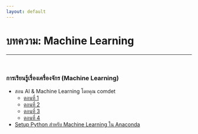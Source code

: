 ```yaml
---
layout: default
---
```


# บทความ: Machine Learning

---

<br>

### **การเรียนรู้เรื่องเครื่องจักร (Machine Learning)**

- สอน AI & Machine Learning โดยคุณ comdet 
  - [ตอนที่ 1][comdet-ai-1]
  - [ตอนที่ 2][comdet-ai-2]
  - [ตอนที่ 3][comdet-ai-3]
  - [ตอนที่ 4][comdet-ai-4] 
- [Setup Python สำหรับ Machine Learning ใน Anaconda][setup-python-for-ml-in-anaconda]

[comdet-ai-1]: https://medium.com/@comdetphaudphut/ai-machine-learning-101-%E0%B8%94%E0%B9%89%E0%B8%A7%E0%B8%A2-python-%E0%B8%95%E0%B8%AD%E0%B8%99%E0%B8%97%E0%B8%B5%E0%B9%88-1-%E0%B9%81%E0%B8%99%E0%B8%B0%E0%B8%99%E0%B8%B3%E0%B8%81%E0%B8%B1%E0%B8%99%E0%B8%81%E0%B9%88%E0%B8%AD%E0%B8%99-8324078e2b2e
[comdet-ai-2]: https://medium.com/@comdetphaudphut/ai-machine-learning-101-%E0%B8%94%E0%B9%89%E0%B8%A7%E0%B8%A2-python-%E0%B8%95%E0%B8%AD%E0%B8%99%E0%B8%97%E0%B8%B5%E0%B9%88-2-%E0%B9%80%E0%B8%95%E0%B8%A3%E0%B8%B5%E0%B8%A2%E0%B8%A1%E0%B8%95%E0%B8%B4%E0%B8%94%E0%B8%95%E0%B8%B1%E0%B9%89%E0%B8%87-python-%E0%B9%81%E0%B8%A5%E0%B8%B0%E0%B9%80%E0%B8%84%E0%B8%A3%E0%B8%B7%E0%B9%88%E0%B8%AD%E0%B8%87%E0%B8%A1%E0%B8%B7%E0%B8%AD%E0%B8%97%E0%B8%B5%E0%B9%88%E0%B8%95%E0%B9%89%E0%B8%AD%E0%B8%87%E0%B9%83%E0%B8%8A%E0%B9%89-314c79b943f9
[comdet-ai-3]: https://medium.com/@comdetphaudphut/ai-machine-learning-101-%E0%B8%94%E0%B9%89%E0%B8%A7%E0%B8%A2-python-%E0%B8%95%E0%B8%AD%E0%B8%99%E0%B8%97%E0%B8%B5%E0%B9%88-3-%E0%B8%A7%E0%B9%88%E0%B8%B2%E0%B8%94%E0%B9%89%E0%B8%A7%E0%B8%A2%E0%B9%80%E0%B8%A3%E0%B8%B7%E0%B9%88%E0%B8%AD%E0%B8%87%E0%B8%A3%E0%B8%B2%E0%B8%A7%E0%B8%82%E0%B8%AD%E0%B8%87-ai-f5d2ac4b8554
[comdet-ai-4]: https://medium.com/@comdetphaudphut/ai-machine-learning-101-%E0%B8%94%E0%B9%89%E0%B8%A7%E0%B8%A2-python-%E0%B8%95%E0%B8%AD%E0%B8%99%E0%B8%97%E0%B8%B5%E0%B9%88-4-%E0%B8%A1%E0%B8%B2%E0%B9%80%E0%B8%A3%E0%B8%B4%E0%B9%88%E0%B8%A1%E0%B9%80%E0%B8%82%E0%B8%B5%E0%B8%A2%E0%B8%99-python-%E0%B8%81%E0%B8%B1%E0%B8%99%E0%B8%94%E0%B8%B5%E0%B8%81%E0%B8%A7%E0%B9%88%E0%B8%B2-738b9680fbb3
[setup-python-for-ml-in-anaconda]: https://naiwaen.debuggingsoft.com/2018/01/setup-python-environment-machine-learning-anaconda/
